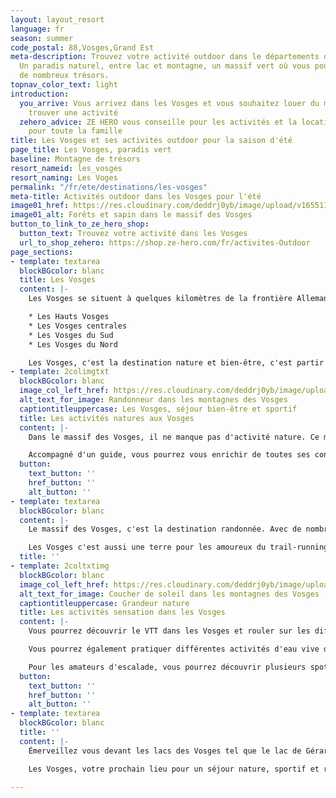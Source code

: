 ```yaml
---
layout: layout_resort
language: fr
season: summer
code_postal: 88,Vosges,Grand Est
meta-description: Trouvez votre activité outdoor dans le départements des Vosges.
  Un paradis naturel, entre lac et montagne, un massif vert où vous pourrez découvrir
  de nombreux trésors.
topnav_color_text: light
introduction:
  you_arrive: Vous arrivez dans les Vosges et vous souhaitez louer du matériel ou
    trouver une activité
  zehero_advice: ZE HERO vous conseille pour les activités et la location des équipements
    pour toute la famille
title: Les Vosges et ses activités outdoor pour la saison d'été
page_title: Les Vosges, paradis vert
baseline: Montagne de trésors
resort_nameid: les_vosges
resort_naming: Les Voges
permalink: "/fr/ete/destinations/les-vosges"
meta-title: Activités outdoor dans les Vosges pour l'été
image01_href: https://res.cloudinary.com/deddrj0yb/image/upload/v1655112748/website/resorts/Les%20Vosges/alexis-antoine-7L5398cO3Zk-unsplash.jpg
image01_alt: Forêts et sapin dans le massif des Vosges
button_to_link_to_ze_hero_shop:
  button_text: Trouvez votre activité dans les Vosges
  url_to_shop_zehero: https://shop.ze-hero.com/fr/activites-Outdoor
page_sections:
- template: textarea
  blockBGcolor: blanc
  title: Les Vosges
  content: |-
    Les Vosges se situent à quelques kilomètres de la frontière Allemande et vous embarquent dans une multitude de paysages grandioses entre lacs et montagnes. Un massif vert où les forêts s'imposent pour offrir des ambiances féeriques, calmes et uniques. Découvrez la montagne dans des pentes douces et agréables, découvrez ces grandes prairies ainsi que les 14 sommets qui culminent à plus de 1000m d'altitude tel que le Grand Ballon et le Hoeneck. Un massif où vous pourrez rencontrer des chamois, des lynx, pratiquer de nombreuses activités. Les Vosges sont séparés en 4 parties :

    * Les Hauts Vosges
    * Les Vosges centrales
    * Les Vosges du Sud
    * Les Vosges du Nord

    Les Vosges, c'est la destination nature et bien-être, c'est partir à l'aventure dans un environnement d'une richesse incroyable. Un lieu où se mélange la féerie, le sport, le bien-être, la nature, la découverte et les grands espaces.
- template: 2colimgtxt
  blockBGcolor: blanc
  image_col_left_href: https://res.cloudinary.com/deddrj0yb/image/upload/v1655112692/website/resorts/Les%20Vosges/hiking-7062472_1920.jpg
  alt_text_for_image: Randonneur dans les montagnes des Vosges
  captiontitleuppercase: Les Vosges, séjour bien-être et sportif
  title: Les activités natures aux Vosges
  content: |-
    Dans le massif des Vosges, il ne manque pas d'activité nature. Ce massif, à la nature d'exception, regorge de lieux magiques, de trésors, de lieux uniques qui n'attendent que vous. Séjournez dans les Vosges c'est bien sûr randonner, se promener. La nature, les montagnes, les lacs et les rivières sont à vos pieds. Une faune et une flore nichent dans ce massif. Partez observer les chamois, trouver des traces de Lynx. Les Vosges, c'est 20 000km de sentiers balisés à la découverte de paysages étonnant et surprenant. Vous pourrez traverser ce massif par le GR, faire le tour des Ballons des Vosges pour les plus sportifs. Partez à l'assaut du sommet du Grand Ballon et de l'Hohneck. Mais vous pourrez également randonner en famille, avec vos enfants. Partez à l'aventure en bivouaquant ou pour une randonnée bien-être.

    Accompagné d'un guide, vous pourrez vous enrichir de toutes ses connaissances sur ce massif, découvrir et observer les animaux, vous laissez guider sur les plus beaux sentiers. Vous pourrez réserver une randonnée avec notre partenaire **Sorties de routes**, une accompagnatrice qui vous fera découvrir les joyaux des forêts des Vosges, pour un moment unique en famille.
  button:
    text_button: ''
    href_button: ''
    alt_button: ''
- template: textarea
  blockBGcolor: blanc
  content: |-
    Le massif des Vosges, c'est la destination randonnée. Avec de nombreuses expériences uniques au sein de cette nature verdoyante, vous trouverez de nombreuses randonnées, ascension, découvertes, traversée, observations d'animaux partout dans ce massif.

    Les Vosges c'est aussi une terre pour les amoureux du trail-running. Vous trouverez dans ce massif de nombreuses compétitions de trail très réputées comme le trail du Petit Ballon. Avec les nombreux sentiers des Vosges, à vous les kilomètres et les dénivelés pour découvrir le massif, vous faire du bien.
  title: ''
- template: 2coltxtimg
  blockBGcolor: blanc
  image_col_left_href: https://res.cloudinary.com/deddrj0yb/image/upload/v1655117845/website/resorts/Les%20Vosges/casper-van-battum-6PNkLIRxMFc-unsplash.jpg
  alt_text_for_image: Coucher de soleil dans les montagnes des Vosges
  captiontitleuppercase: Grandeur nature
  title: Les activités sensation dans les Vosges
  content: |-
    Vous pourrez découvrir le VTT dans les Vosges et rouler sur les différents sentiers de ce massif. Le VTT dans les Vosges c'est plus de 3000km de sentiers balisés pour rouler et se faire plaisir que ce soit à VTT ou à VTT Electrique. Rouler entre les montagnes et les forêts, que ce soit entre amis, en famille, pour des circuits sportifs, de découverte ou d'initiations, vous pourrez trouver ce qu'il vous convient.

    Vous pourrez également pratiquer différentes activités d'eau vive dans les Vosges. Partez découvrir le canyoning avec les canyonings du Seebach, Bockloch, Goutte des Saules et Rahin. Vous pourrez alors varier avec des canyons ludiques et familiaux mais également sportifs, avec de nombreux rappels et de sauts.

    Pour les amateurs d'escalade, vous pourrez découvrir plusieurs spots dans les Vosges pour vous initier à l'escalade. Vous pourrez grimper en famille et découvrir les 1er techniques de grimpe, le matériel et comment assurer également. Pour les amateurs, partez à l'assaut de longues voies tels que la  Martinswand et Rocher Hans.
  button:
    text_button: ''
    href_button: ''
    alt_button: ''
- template: textarea
  blockBGcolor: blanc
  title: ''
  content: |-
    Émerveillez vous devant les lacs des Vosges tel que le lac de Gérardmer, le lac blanc, le lac de Longemer. Plongez dans la cascade de Tendon.

    Les Vosges, votre prochain lieu pour un séjour nature, sportif et relaxant au cœur d'une nature verdoyante et enchantée.

---
```

